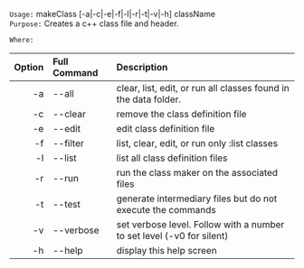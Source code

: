 
`Usage:` makeClass [-a|-c|-e|-f|-l|-r|-t|-v|-h] className  
`Purpose:` Creates a c++ class file and header.
             
`Where:`  

| Option | Full Command | Description |
| -------: | :------- | :------- |
| -a | --all | clear, list, edit, or run all classes found in the data folder. |
| -c | --clear | remove the class definition file |
| -e | --edit | edit class definition file |
| -f | --filter | list, clear, edit, or run only :list classes |
| -l | --list | list all class definition files |
| -r | --run | run the class maker on the associated files |
| -t | --test | generate intermediary files but do not execute the commands |
| -v | --verbose | set verbose level. Follow with a number to set level (-v0 for silent) |
| -h | --help | display this help screen |

